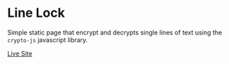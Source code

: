 # Line Lock 

Simple static page that encrypt and decrypts single lines of text using the `crypto-js` javascript library.
 
[Live Site](https://nickstanley574.github.io/linelock/)